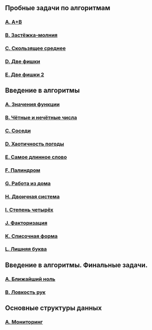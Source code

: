 ## Пробные задачи по алгоритмам

### [A. A+B](https://github.com/bitbybit/algorithms/blob/main/sample/a_plus_b/)

### [B. Застёжка-молния](https://github.com/bitbybit/algorithms/blob/main/sample/zipper/)

### [C. Скользящее среднее](https://github.com/bitbybit/algorithms/blob/main/sample/moving_average/)

### [D. Две фишки](https://github.com/bitbybit/algorithms/blob/main/sample/two_chips/)

### [E. Две фишки 2](https://github.com/bitbybit/algorithms/blob/main/sample/two_chips_2/)

## Введение в алгоритмы

### [A. Значения функции](https://github.com/bitbybit/algorithms/blob/main/intro/function_values/)

### [B. Чётные и нечётные числа](https://github.com/bitbybit/algorithms/blob/main/intro/even_and_odd/)

### [C. Соседи](https://github.com/bitbybit/algorithms/blob/main/intro/neighbours/)

### [D. Хаотичность погоды](https://github.com/bitbybit/algorithms/blob/main/intro/random_weather/)

### [E. Самое длинное слово](https://github.com/bitbybit/algorithms/blob/main/intro/longest_word/)

### [F. Палиндром](https://github.com/bitbybit/algorithms/blob/main/intro/palindrome/)

### [G. Работа из дома](https://github.com/bitbybit/algorithms/blob/main/intro/work_from_home/)

### [H. Двоичная система](https://github.com/bitbybit/algorithms/blob/main/intro/binary_system/)

### [I. Степень четырёх](https://github.com/bitbybit/algorithms/blob/main/intro/power_of_four/)

### [J. Факторизация](https://github.com/bitbybit/algorithms/blob/main/intro/factorization/)

### [K. Списочная форма](https://github.com/bitbybit/algorithms/blob/main/intro/list_form/)

### [L. Лишняя буква](https://github.com/bitbybit/algorithms/blob/main/intro/extra_letter/)

## Введение в алгоритмы. Финальные задачи.

### [A. Ближайший ноль](https://github.com/bitbybit/algorithms/blob/main/intro_final/nearest_zero/)

### [B. Ловкость рук](https://github.com/bitbybit/algorithms/blob/main/intro_final/prestidigitation/)

## Основные структуры данных

### [A. Мониторинг](https://github.com/bitbybit/algorithms/blob/main/data_types/monitoring/)

